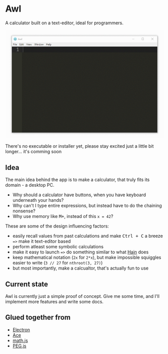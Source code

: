 Awl
===

A calculator built on a text-editor, ideal for programmers.

<p align="center"> <img src="docs/images/demo.gif" width="700"/> </p>

There's no executable or installer yet, please stay excited just a little bit longer... it's comming soon

Idea
----

The main idea behind the app is to make a calculator, that truly fits its domain - a desktop PC.

- Why should a calculator have buttons, when you have keyboard underneath your hands?
- Why can't I type entire expressions, but instead have to do the chaining nonsense?
- Why use memory like <kbd>M+</kbd>, instead of this `x = 42`?

These are some of the design influencing factors:

- easily recall values from past calculations and make <kbd>Ctrl + C</kbd> a breeze `=>` make it text-editor based
- perform atleast some symbolic calculations
- make it easy to launch `=>` do something similar to what [Hain](https://github.com/hainproject/hain) does
- keep mathematical notation (`2x` for `2*x`), but make impossible squiggles easier to write (`3 // 27` for `nthroot(3, 27)`)
- but most importantly, make a calcualtor, that's actually fun to use

Current state
-------------

Awl is currently just a simple proof of concept. Give me some time, and I'll implement more features and write some docs.

Glued together from
-------------------

- [Electron](https://electron.atom.io/)
- [Ace](https://ace.c9.io/)
- [math.js](http://mathjs.org/)
- [PEG.js](https://pegjs.org/)